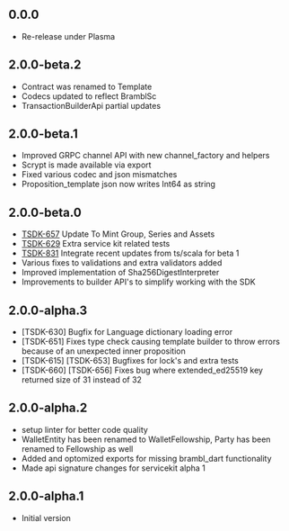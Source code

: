 ## 0.0.0
- Re-release under Plasma

## 2.0.0-beta.2
- Contract was renamed to Template
- Codecs updated to reflect BramblSc
- TransactionBuilderApi partial updates

## 2.0.0-beta.1
- Improved GRPC channel API with new channel_factory and helpers
- Scrypt is made available via export
- Fixed various codec and json mismatches
- Proposition_template json now writes Int64 as string

## 2.0.0-beta.0
- [TSDK-657](https://topl.atlassian.net/browse/TSDK-657) Update To Mint Group, Series and Assets
- [TSDK-629](https://topl.atlassian.net/browse/TSDK-629)  Extra service kit related tests
- [TSDK-831](https://topl.atlassian.net/browse/TSDK-831) Integrate recent updates from ts/scala for beta 1
- Various fixes to validations and extra validators added  
- Improved implementation of Sha256DigestInterpreter  
- Improvements to builder API's to simplify working with the SDK 


## 2.0.0-alpha.3
- [TSDK-630] Bugfix for Language dictionary loading error
- [TSDK-651] Fixes type check causing template builder to throw errors because of an unexpected inner proposition
- [TSDK-615] [TSDK-653] Bugfixes for lock's and extra tests
- [TSDK-660] [TSDK-656] Fixes bug where extended_ed25519 key returned size of 31 instead of 32


## 2.0.0-alpha.2
- setup linter for better code quality
- WalletEntity has been renamed to WalletFellowship, Party has been renamed to Fellowship as well
- Added and optomized exports for missing brambl_dart functionality
- Made api signature changes for servicekit alpha 1


## 2.0.0-alpha.1
- Initial version
